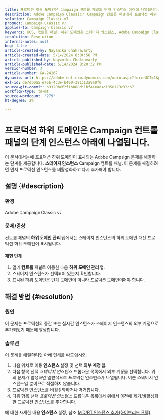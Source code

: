 ```yaml
---
title: 프로덕션 하위 도메인은 Campaign 컨트롤 패널의 단계 인스턴스 아래에 나열됩니다.
description: Adobe Campaign Classic의 Campaign 컨트롤 패널에서 프로덕션 하위 도메인이 단계 인스턴스 아래에 나열되는 문제를 해결하는 방법에 대해 알아봅니다.
solution: Campaign Classic v7
product: Campaign Classic v7
applies-to: Campaign Classic v7
keywords: KCS, 컨트롤 패널, 하위 도메인은 스테이지 인스턴스, Adobe Campaign Classic v7, ACC v7, 하위 도메인 관리 아래에 나열됩니다.
resolution: Resolution
internal-notes: null
bug: false
article-created-by: Nayanika Chakravarty
article-created-date: 5/14/2024 8:04:56 PM
article-published-by: Nayanika Chakravarty
article-published-date: 5/14/2024 8:20:32 PM
version-number: 3
article-number: KA-24167
dynamics-url: https://adobe-ent.crm.dynamics.com/main.aspx?forceUCI=1&pagetype=entityrecord&etn=knowledgearticle&id=7bb1d736-2d12-ef11-9f8a-6045bd026dc7
exl-id: de7db0a5-e76b-4c3e-b400-381b13a9a0f0
source-git-commit: b3320bdf2f1b088dc1bf4eeadac1358173c32cb7
workflow-type: tm+mt
source-wordcount: '279'
ht-degree: 2%

---
```


# 프로덕션 하위 도메인은 Campaign 컨트롤 패널의 단계 인스턴스 아래에 나열됩니다.


이 문서에서는에 프로덕션 하위 도메인이 표시되는 Adobe Campaign 문제를 해결하는 단계를 제공합니다. <b>스테이지 인스턴스</b> Campaign 컨트롤 패널. 이 문제를 해결하려면 먼저 프로덕션 인스턴스를 비활성화하고 다시 추가해야 합니다.

## 설명 {#description}


### <b>환경</b>

Adobe Campaign Classic v7

### <b>문제/증상</b>

컨트롤 패널의<b> 하위 도메인 관리</b> 탭에서는 스테이지 인스턴스의 하위 도메인 대신 프로덕션 하위 도메인이 표시됩니다.

#### <b>재현 단계</b>

1. 열기 <b>컨트롤 패널</b>로 이동한 다음 <b>하위 도메인 관리 </b>탭.
2. 스테이지 인스턴스가 선택되어 있는지 확인합니다.
3. 표시된 하위 도메인은 단계 도메인이 아니라 프로덕션 도메인이어야 합니다.



## 해결 방법 {#resolution}


### 원인

이 문제는 프로덕션의 중간 또는 실시간 인스턴스가 스테이지 인스턴스의 외부 계정으로 추가되었기 때문에 발생합니다.

### 솔루션

이 문제를 해결하려면 아래 단계를 따르십시오.

1. 다음 위치로 이동 <b>인스턴스</b> 설정 및 선택 <b>외부 계정 </b>탭.
2. 다음 항목 선택 *스테이지 인스턴스* 드롭다운 목록에서 외부 계정을 선택합니다. 위의 문제가 발생하면 일반적으로 프로덕션 인스턴스가 나열됩니다. 이는 스테이지 인스턴스일 뿐이므로 적절하지 않습니다.
3. 프로덕션 인스턴스를 비활성화하거나 제거합니다.
4. 다음 항목 선택 *프로덕션 인스턴스* 드롭다운 목록에서 위에서 이전에 제거/비활성화한 프로덕션 인스턴스를 추가합니다.


에 대한 자세한 내용 <b>인스턴스</b> 설정, 참조 [MID/RT 인스턴스 추가(하이브리드 모델)](https://experienceleague.adobe.com/en/docs/control-panel/using/instances-settings/external-accounts#add).
